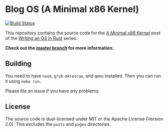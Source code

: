 # Blog OS (A Minimal x86 Kernel)
[![Build Status](https://travis-ci.org/phil-opp/blog_os.svg?branch=multiboot_bootstrap)](https://travis-ci.org/phil-opp/blog_os/branches)

This repository contains the source code for the [A Minimal x86 Kernel](http://os.phil-opp.com/multiboot-kernel.html) post of the [Writing an OS in Rust](http://os.phil-opp.com) series.

**Check out the [master branch](https://github.com/phil-opp/blog_os) for more information.**

## Building
You need to have `nasm`, `grub-mkrescue`, and `qemu` installed. Then you can run it using `make run`. 

Please file an issue if you have any problems.

## License
The source code is dual-licensed under MIT or the Apache License (Version 2.0). This excludes the `posts` and `pages` directories.

